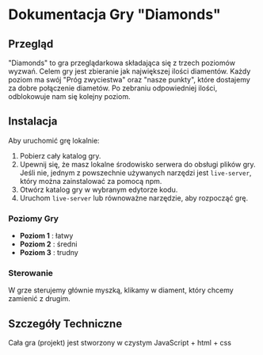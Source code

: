 # Dokumentacja Gry "Diamonds"

## Przegląd

"Diamonds" to gra przeglądarkowa składająca się z trzech poziomów wyzwań. Celem gry jest zbieranie jak największej ilości diamentów. Każdy poziom ma swój "Próg zwyciestwa" oraz "nasze punkty", które dostajemy za dobre połączenie diametów.  Po zebraniu odpowiedniej ilości, odblokowuje nam się kolejny poziom.

## Instalacja

Aby uruchomić grę lokalnie:

1. Pobierz cały katalog gry.
2. Upewnij się, że masz lokalne środowisko serwera do obsługi plików gry. Jeśli nie, jednym z powszechnie używanych narzędzi jest `live-server`, który można zainstalować za pomocą npm.
3. Otwórz katalog gry w wybranym edytorze kodu.
4. Uruchom `live-server` lub równoważne narzędzie, aby rozpocząć grę.

### Poziomy Gry

* **Poziom 1** : łatwy
* **Poziom 2** : średni
* **Poziom 3** : trudny

### Sterowanie

W grze sterujemy głównie myszką, klikamy w diament, który chcemy zamienić z drugim.

## Szczegóły Techniczne

Cała gra (projekt) jest stworzony w czystym JavaScript + html + css
